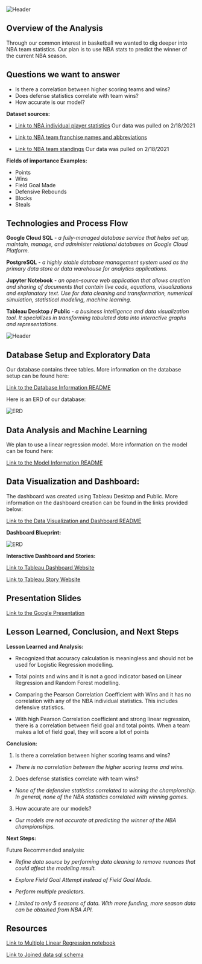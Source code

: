 ![Header](Pictures/Header.png)

## Overview of the Analysis
Through our common interest in basketball we wanted to dig deeper into NBA team statistics. Our plan is to use NBA stats to predict the winner of the current NBA season. 

## Questions we want to answer
* Is there a correlation between higher scoring teams and wins?
* Does defense statistics correlate with team wins?
* How accurate is our model?

**Dataset sources:**

* [Link to NBA individual player statistics](https://www.basketball-reference.com/leagues/NBA_2021_per_game.html) Our data was pulled on 2/18/2021

* [Link to NBA team franchise names and abbreviations](https://en.wikipedia.org/wiki/Wikipedia:WikiProject_National_Basketball_Association/National_Basketball_Association_team_abbreviations)

* [Link to NBA team standings](https://www.nba.com/standings) Our data was pulled on 2/18/2021

**Fields of importance Examples:**

* Points
* Wins
* Field Goal Made
* Defensive Rebounds
* Blocks
* Steals

## Technologies and Process Flow

**Google Cloud SQL** - *a fully-managed database service that helps set up, maintain, manage, and administer relational databases on Google Cloud Platform.*

**PostgreSQL** - *a highly stable database management system used as the primary data store or data warehouse for analytics applications.*

**Jupyter Notebook** - *an open-source web application that allows creation and sharing of documents that contain live code, equations, visualizations and explanatory text. Use for data cleaning and transformation, numerical simulation, statistical modeling, machine learning.*

**Tableau Desktop / Public** - *a business intelligence and data visualization tool. It specializes in transforming tabulated data into interactive graphs and representations.*

![Header](Pictures/ProcessFlow.png)


## Database Setup and Exploratory Data
Our database contains three tables. More information on the database setup can be found here:

[Link to the Database Information README](https://github.com/JmSambajon/group5-project/blob/johns_data_analytics/DatabaseInfo.md)

Here is an ERD of our database:

![ERD](Pictures/ERD.png)

## Data Analysis and Machine Learning

We plan to use a linear regression model. More information on the model can be found here:

[Link to the Model Information README](https://github.com/JmSambajon/group5-project/blob/main/MachineLearningMDW3.md)

## Data Visualization and Dashboard:

The dashboard was created using Tableau Desktop and Public. More information on the dashboard creation can be found in the links provided below:

[Link to the Data Visualization and Dashboard README](https://github.com/JmSambajon/group5-project/blob/main/Circle_Segment2.md)

**Dashboard Blueprint:**

![ERD](Pictures/DashboardFinalBlueprint.png)

**Interactive Dashboard and Stories:**

[Link to Tableau Dashboard Website](https://public.tableau.com/profile/john.s.2695#!/vizhome/Dashboard1_16143159757440/Dashboard2?publish=yes)

[Link to Tableau Story Website](https://public.tableau.com/profile/john.s.2695#!/vizhome/Dashboard1_16143159757440/Dashboard2?publish=yes)

## Presentation Slides

[Link to the Google Presentation](https://docs.google.com/presentation/d/15FJdZAEZWmijdhovykL48H5_bhHrKH4fqiXHvQegeHI/edit?usp=sharing)

## Lesson Learned, Conclusion, and Next Steps

**Lesson Learned and Analysis:**

- Recognized that accuracy calculation is meaningless and should not be used for Logistic Regression modelling.

- Total points and wins and it is not a good indicator based on Linear Regression and Random Forest modelling. 

- Comparing the Pearson Correlation Coefficient with Wins and it has no correlation with any of the NBA individual statistics. This includes defensive statistics.

- With high Pearson Correlation coefficient and strong linear regression, there is a correlation between field goal and total points. When a team makes a lot of field goal, they will score a lot of points

**Conclusion:**

1. Is there a correlation between higher scoring teams and wins?

- *There is no correlation between the higher scoring teams and wins.*

2. Does defense statistics correlate with team wins?

- *None of the defensive statistics correlated to winning the championship. In general, none of the NBA statistics correlated with winning games.*

3. How accurate are our models?

- *Our models are not accurate at predicting the winner of the NBA championships.*

**Next Steps:**

Future Recommended analysis:

- *Refine data source by performing data cleaning to remove nuances that could affect the modeling result.*

- *Explore Field Goal Attempt instead of Field Goal Made.*

- *Perform multiple predictors.*

- *Limited to only 5 seasons of data. With more funding, more season data can be obtained from NBA API.*

## Resources

[Link to Multiple Linear Regression notebook](https://github.com/JmSambajon/group5-project/blob/main/Refined%20Model%20for%20Segment%202.ipynb)

[Link to Joined data sql schema](https://github.com/JmSambajon/group5-project/blob/main/Joined_data_schema.sql)

